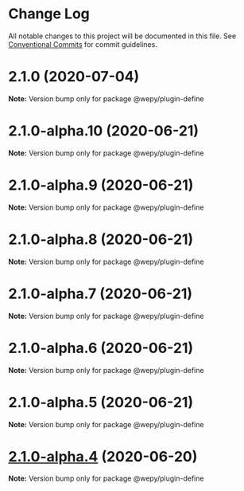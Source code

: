 # Change Log

All notable changes to this project will be documented in this file.
See [Conventional Commits](https://conventionalcommits.org) for commit guidelines.

# 2.1.0 (2020-07-04)

**Note:** Version bump only for package @wepy/plugin-define





# 2.1.0-alpha.10 (2020-06-21)

**Note:** Version bump only for package @wepy/plugin-define





# 2.1.0-alpha.9 (2020-06-21)

**Note:** Version bump only for package @wepy/plugin-define





# 2.1.0-alpha.8 (2020-06-21)

**Note:** Version bump only for package @wepy/plugin-define





# 2.1.0-alpha.7 (2020-06-21)

**Note:** Version bump only for package @wepy/plugin-define





# 2.1.0-alpha.6 (2020-06-21)

**Note:** Version bump only for package @wepy/plugin-define





# 2.1.0-alpha.5 (2020-06-21)

**Note:** Version bump only for package @wepy/plugin-define





# [2.1.0-alpha.4](https://github.com/Tencent/wepy/compare/v2.1.0-alpha.2...v2.1.0-alpha.4) (2020-06-20)

**Note:** Version bump only for package @wepy/plugin-define
